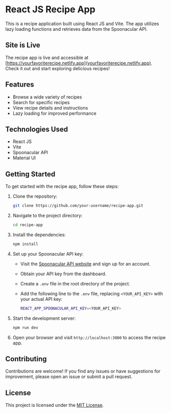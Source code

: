 
# React JS Recipe App

This is a recipe application built using React JS and Vite. The app utilizes lazy loading functions and retrieves data from the Spoonacular API.

## Site is Live

The recipe app is live and accessible at [https://yourfavoriterecipe.netlify.app](yourfavoriterecipe.netlify.app). Check it out and start exploring delicious recipes!

## Features

- Browse a wide variety of recipes
- Search for specific recipes
- View recipe details and instructions
- Lazy loading for improved performance

## Technologies Used

- React JS
- Vite
- Spoonacular API
- Material UI

## Getting Started

To get started with the recipe app, follow these steps:

1. Clone the repository:

   ```bash
   git clone https://github.com/your-username/recipe-app.git
   ```

2. Navigate to the project directory:

   ```bash
   cd recipe-app
   ```

3. Install the dependencies:

   ```bash
   npm install
   ```

4. Set up your Spoonacular API key:
   
   - Visit the [Spoonacular API website](https://spoonacular.com/food-api) and sign up for an account.
   - Obtain your API key from the dashboard.
   - Create a `.env` file in the root directory of the project.
   - Add the following line to the `.env` file, replacing `<YOUR_API_KEY>` with your actual API key:

     ```bash
     REACT_APP_SPOONACULAR_API_KEY=<YOUR_API_KEY>
     ```

5. Start the development server:

   ```bash
   npm run dev
   ```

6. Open your browser and visit `http://localhost:3000` to access the recipe app.


## Contributing

Contributions are welcome! If you find any issues or have suggestions for improvement, please open an issue or submit a pull request.

## License

This project is licensed under the [MIT License](LICENSE).
```
